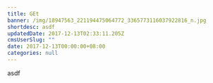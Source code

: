 ```yaml
---
title: GEt
banner: /img/18947563_221194475064772_3365773116037922816_n.jpg
shortdesc: asdf
updatedDate: 2017-12-13T02:33:11.205Z
cmsUserSlug: ""
date: 2017-12-13T00:00:00+08:00
categories: null
---
```


asdf